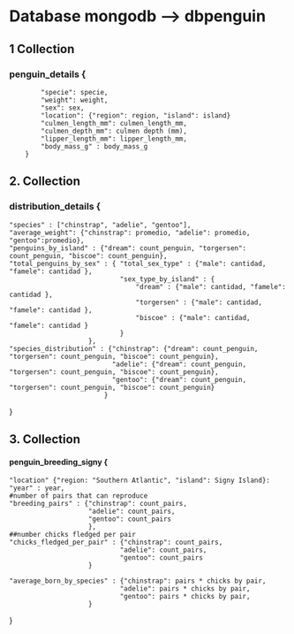 # Database mongodb --> dbpenguin

## 1 Collection 
### penguin_details {
            "specie": specie,
            "weight": weight,
            "sex": sex, 
            "location": {"region": region, "island": island}
            "culmen_length_mm": culmen_length_mm, 
            "culmen_depth_mm": culmen depth (mm),
            "lipper_length_mm": lipper_length_mm, 
            "body_mass_g" : body_mass_g
        }

## 2. Collection
### distribution_details {

    "species" : ["chinstrap", "adelie", "gentoo"], 
    "average_weight": {"chinstrap": promedio, "adelie": promedio, "gentoo":promedio},
    "penguins_by_island" : {"dream": count_penguin, "torgersen": count_penguin, "biscoe": count_penguin},
    "total_penguins_by_sex" : { "total_sex_type" : {"male": cantidad, "famele": cantidad }, 
                                "sex_type_by_island" : {
                                    "dream" : {"male": cantidad, "famele": cantidad }, 
                                    "torgersen" : {"male": cantidad, "famele": cantidad }, 
                                    "biscoe" : {"male": cantidad, "famele": cantidad } 
                                }
                        },
    "species_distribution" : {"chinstrap": {"dream": count_penguin, "torgersen": count_penguin, "biscoe": count_penguin},
                              "adelie": {"dream": count_penguin, "torgersen": count_penguin, "biscoe": count_penguin},
                              "gentoo": {"dream": count_penguin, "torgersen": count_penguin, "biscoe": count_penguin}
                            }

}

## 3. Collection 
#### penguin_breeding_signy {
    
    "location" {"region: "Southern Atlantic", "island": Signy Island}: 
    "year" : year, 
    #number of pairs that can reproduce
    "breeding_pairs" : {"chinstrap": count_pairs, 
                        "adelie": count_pairs,
                        "gentoo": count_pairs
                        },
    ##number chicks fledged per pair                
    "chicks_fledged_per_pair" : {"chinstrap": count_pairs,
                                "adelie": count_pairs,
                                "gentoo": count_pairs
                        }

    "average_born_by_species" : {"chinstrap": pairs * chicks by pair,
                                "adelie": pairs * chicks by pair,
                                "gentoo": pairs * chicks by pair,
                        }
}

                
                
                
        